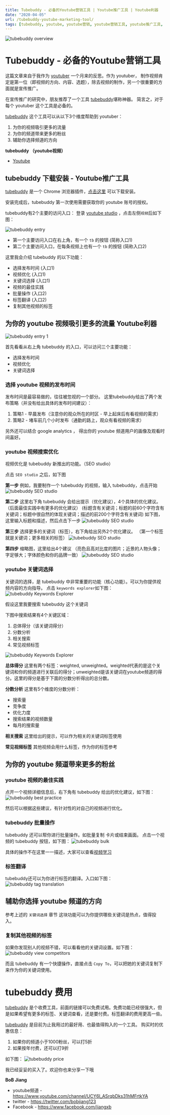 ```yaml
---
title: Tubebuddy - 必备的Youtube营销工具 | Youtube推广工具 | Youtube利器
date: "2020-04-05"
url: /tubebuddy-youtube-marketing-tool/
tags: [tubebuddy, youtube, youtube营销, youtube营销工具, youtube推广工具, youtube关键词工具, youtube分析工具]
---
```


![tubebuddy overview](/images/tubebuddy-overview.png)

# Tubebuddy - 必备的Youtube营销工具

这篇文章来自于我作为 [youtuber](https://www.youtube.com/channel/UCY6l_ASrqbDks31hMFrtkYA) 一个月来的反思。作为 youtuber， 制作视频肯定是第一位（即视频的方向、内容、选题），除去视频的制作，另一个很重要的方面就是宣传推广。

在宣传推广的研究中，朋友推荐了一个工具 [tubebuddy](https://www.tubebuddy.com/bobjiang)堪称神器。
简言之，对于每个 youtuber 这个工具是必备的。

[tubebuddy](https://www.tubebuddy.com/bobjiang) 这个工具可以从以下3个维度帮助到 youtuber：

1. 为你的视频吸引更多的流量
2. 为你的频道带来更多的粉丝
3. 辅助你选择频道的方向

**tubebuddy （youtube视频）**
- [Youtube](https://www.youtube.com/watch?v=KRyuksGM9T8)

## tubebuddy 下载安装 - Youtube推广工具

[tubebuddy](https://www.tubebuddy.com/bobjiang) 是一个 Chrome 浏览器插件，[点击这里](https://www.tubebuddy.com/bobjiang) 可以下载安装。

安装完成后，tubebuddy 第一次使用需要获取你的 youtube 账号的授权。

tubebuddy有2个主要的访问入口：
登录 [youtube studio](https://studio.youtube.com/) ，点击左侧`视频`后如下图：

![tubebuddy entry](/images/tubebuddy-entry.png)

- 第一个主要访问入口在右上角，有一个 `tb` 的按钮 (简称入口1)
- 第二个主要访问入口，在每条视频上也有一个 `tb` 的按钮 (简称入口2)

这里我会介绍 tubebuddy 的以下功能：

- 选择发布时间 (入口1)
- 视频优化 (入口1)
- 关键词选择 (入口1)
- 视频的最佳实践
- 批量操作 (入口2)
- 标签翻译 (入口2)
- 复制其他视频的标签

## 为你的 youtube 视频吸引更多的流量 Youtube利器
![tubebuddy entry 1](/images/tubebuddy-entry-1.png)

首先看看从右上角 tubebuddy 的入口，可以访问三个主要功能：

- 选择发布时间
- 视频优化
- 关键词选择

### 选择 youtube 视频的发布时间
发布时间是最容易做的，往往被忽视的一个部分。
这里tubebuddy给出了两个发布策略（并没有给出具体的发布时间建议）：

1. 策略1 - 早晨发布（注意你的观众所在的时区 - 早上起床后有看视频的需求）
2. 策略2 - 堵车前几个小时发布（通勤的路上，观众有看视频的需求）

另外还可以结合 google analytics ， 得出你的 youtube 频道用户的画像及观看时间喜好。

### youtube 视频搜索优化
视频优化是 tubebuddy 新推出的功能。（SEO studio）

点击 `SEO studio` 之后，如下图

**第一步**
例如，我要制作一个 tubebuddy 的视频，输入 tubebuddy，点击开始
![tubebuddy SEO studio](/images/tubebuddy-seo-studio1.png)

**第二步**
这里右下角 tubebuddy 会给出提示（优化建议），4个具体的优化建议。（后面最佳实践中有更多的优化建议）
(标题含有关键词；标题的前60个字符含有关键词；标题中很自然的体现关键词；描述的前200个字符含有关键词)
如下图，这里输入标题和描述，然后点击下一步
![tubebuddy SEO studio](/images/tubebuddy-seo-studio2.png)

**第三步**
选择更多的关键词（标签），右下角给出另外2个优化建议。
（第一个标签就是关键词；更多相关的标签）
![tubebuddy SEO studio](/images/tubebuddy-seo-studio3.png)

**第四步**
缩略图，这里给出4个建议
（亮色且高对比度的图片；近景的人物头像；字足够大；字体颜色和你的品牌一致）
![tubebuddy SEO studio](/images/tubebuddy-seo-studio4.png)

### youtube 关键词选择
关键词的选择，是 tubebuddy 中非常重要的功能（核心功能）。可以为你提供视频内容的方向指导。
点击 `keywords explorer`如下图：
![tubebuddy Keywords Explorer](/images/tubebuddy-keywords-explorer1.png)

假设这里我要搜索 tubebuddy 这个关键词

下图中搜索结果有4个关键区域：

1. 总体得分（该关键词得分）
2. 分数分析
3. 相关搜索
4. 常见视频标签

![tubebuddy Keywords Explorer](/images/tubebuddy-keywords-explorer2.png)

**总体得分**
这里有两个标签：weighted, unweighted。weighted代表的是这个关键词和你的频道进行关联后的得分；unweighted是该关键词在youtube频道的得分。这里的得分是基于下面的分数分析得出的总分数。

**分数分析**
这里有5个维度的分数分析：

- 搜索量
- 竞争度
- 优化力度
- 搜索结果的视频数量
- 每月的搜索量

**相关搜索**
这里给出的提示，可以作为相关的关键词标签使用

**常见视频标签**
其他视频会用什么标签，作为你的标签参考

## 为你的 youtube 频道带来更多的粉丝

### youtube 视频的最佳实践
点开一个视频详细信息后，右下角有 tubebuddy 给出的优化建议，如下图：
![tubebuddy best practice](/images/tubebuddy-best-practice.png)

然后可以根据这些建议，有针对性的对自己的视频进行优化。

### tubebuddy 批量操作
tubebuddy 还可以帮你进行批量操作。如批量复制 卡片或结束画面。
点击一个视频的 tubebuddy 按钮，如下图：
![tubebuddy bulk](/images/tubebuddy-bulk.png)

具体的操作不在这里一一描述，大家可以查看[视频学习](https://www.youtube.com/watch?v=KRyuksGM9T8)

### 标签翻译
tubebuddy还可以为你进行标签的翻译。入口如下图：
![tubebuddy tag translation](/images/tubebuddy-tag-translation.png)

## 辅助你选择 youtube 频道的方向
参考上述的 `关键词选择` 章节
这块功能可以为你提供哪些关键词是热点，值得投入。

### 复制其他视频的标签
如果你发现别人的视频不错，可以看看他的关键词设置。如下图：
![tubebuddy view competitors](/images/tubebuddy-copy-tags.png)

而且 tubebuddy 有一个快捷操作，直接点击 `Copy To`，可以把她的关键词复制下来作为你的关键词使用。

# tubebuddy 费用
[tubebuddy](https://www.tubebuddy.com/bobjiang) 是个收费工具，前面的链接可以免费试用。免费功能已经很强大，但是如果希望有更多的标签、关键词查看，还是要付费。标签翻译的费用更高一些。

[tubebuddy](https://www.tubebuddy.com/bobjiang) 是目前为止我用过的最好用、也最值得购入的一个工具。
购买时的优惠信息：

1. 如果你的频道小于1000粉丝，可以打5折
2. 如果按年付费，还可以打9折

如下图：
![tubebuddy price](/images/tubebuddy-price.png)

我已经妥妥的买入了。欢迎你也来分享一下哦

**BoB Jiang**

- youtube频道 - https://www.youtube.com/channel/UCY6l_ASrqbDks31hMFrtkYA
- twitter - https://twitter.com/bobjiang123
- Facebook - https://www.facebook.com/jiangxb
